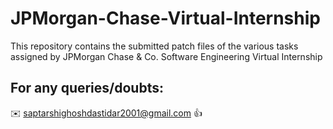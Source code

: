 # JPMorgan-Chase-Virtual-Internship

This repository contains the submitted patch files of the various tasks assigned by JPMorgan Chase &amp; Co. Software Engineering Virtual Internship


## For any queries/doubts:

:envelope: saptarshighoshdastidar2001@gmail.com :thumbsup:
